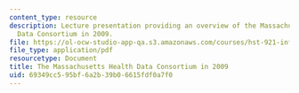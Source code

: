 ```yaml
---
content_type: resource
description: Lecture presentation providing an overview of the Massachusetts Health
  Data Consortium in 2009.
file: https://ol-ocw-studio-app-qa.s3.amazonaws.com/courses/hst-921-information-technology-in-the-health-care-system-of-the-future-spring-2009/69349cc595bf6a2b39b06615fdf0a7f0_MITHST_921S09_lec02_schnei.pdf
file_type: application/pdf
resourcetype: Document
title: The Massachusetts Health Data Consortium in 2009
uid: 69349cc5-95bf-6a2b-39b0-6615fdf0a7f0
---
```

